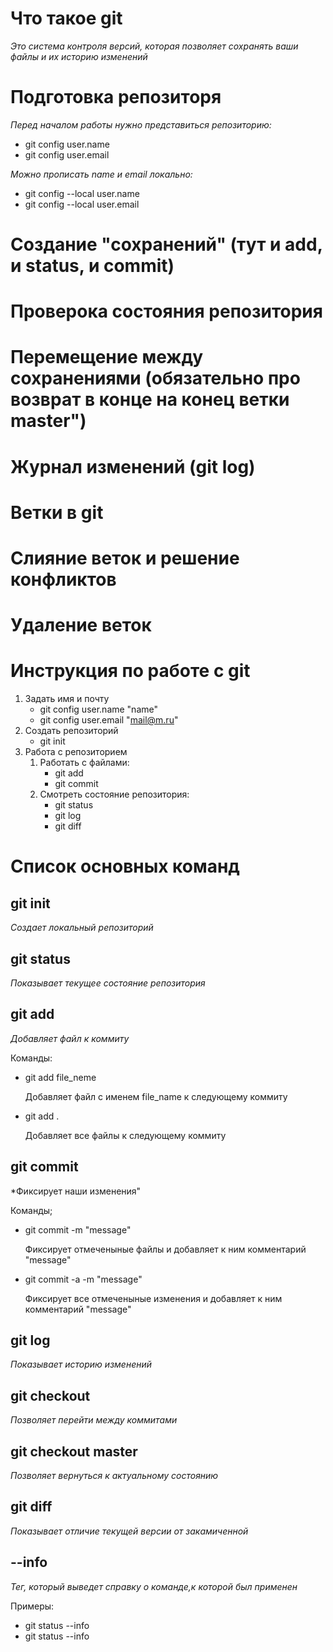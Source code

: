 

# Что такое git

*Это система контроля версий, которая позволяет сохранять ваши файлы и их историю изменений*

# Подготовка репозиторя
*Перед началом работы нужно представиться репозиторию:*
* git config user.name 
* git config user.email

*Можно прописать name и email локально:*
* git config --local user.name 
* git config --local user.email

# Создание "сохранений" (тут и add, и status, и commit)

# Проверока состояния репозитория

# Перемещение между сохранениями (обязательно про возврат в конце на конец ветки master")

# Журнал изменений (git log)

# Ветки в git

# Слияние веток и решение конфликтов

# Удаление веток





# Инструкция по работе с git
1. Задать имя и почту
    * git config user.name "name"
    * git config user.email "mail@m.ru"
2. Создать репозиторий
    * git init
3. Работа с репозиторием
    1. Работать с файлами:
        * git add
        * git commit
    2. Смотреть состояние репозитория:
        * git status 
        * git log
        * git diff

# Список основных команд

## git init
*Создает локальный репозиторий*

## git status
*Показывает текущее состояние репозитория*

## git add
*Добавляет файл к коммиту*

Команды:
* git add file_neme

    Добавляет файл с именем file_name к следующему коммиту

* git add .

    Добавляет все файлы к следующему коммиту

## git commit
*Фиксирует наши изменения"

Команды;
* git commit -m "message"

    Фиксирует отмеченыные файлы и добавляет к ним комментарий "message" 

* git commit -a -m "message"

    Фиксирует все отмеченыные изменения и добавляет к ним комментарий "message" 

## git log
*Показывает историю изменений*

## git checkout
*Позволяет перейти между коммитами*

## git checkout master
*Позволяет вернуться к актуальному состоянию*

## git diff
*Показывает отличие текущей версии от закамиченной*

## --info
*Тег, который выведет справку о команде,к которой был применен*

Примеры:
* git status --info
* git status --info

